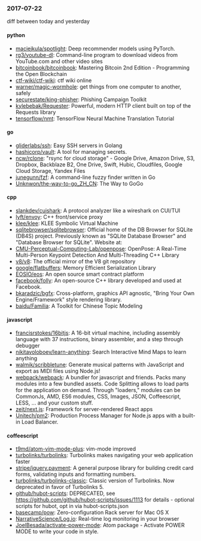 ### 2017-07-22
diff between today and yesterday

#### python
* [maciejkula/spotlight](https://github.com/maciejkula/spotlight): Deep recommender models using PyTorch.
* [rg3/youtube-dl](https://github.com/rg3/youtube-dl): Command-line program to download videos from YouTube.com and other video sites
* [bitcoinbook/bitcoinbook](https://github.com/bitcoinbook/bitcoinbook): Mastering Bitcoin 2nd Edition - Programming the Open Blockchain
* [ctf-wiki/ctf-wiki](https://github.com/ctf-wiki/ctf-wiki): ctf wiki online
* [warner/magic-wormhole](https://github.com/warner/magic-wormhole): get things from one computer to another, safely
* [securestate/king-phisher](https://github.com/securestate/king-phisher): Phishing Campaign Toolkit
* [kylebebak/Requester](https://github.com/kylebebak/Requester): Powerful, modern HTTP client built on top of the Requests library
* [tensorflow/nmt](https://github.com/tensorflow/nmt): TensorFlow Neural Machine Translation Tutorial

#### go
* [gliderlabs/ssh](https://github.com/gliderlabs/ssh): Easy SSH servers in Golang
* [hashicorp/vault](https://github.com/hashicorp/vault): A tool for managing secrets.
* [ncw/rclone](https://github.com/ncw/rclone): "rsync for cloud storage" - Google Drive, Amazon Drive, S3, Dropbox, Backblaze B2, One Drive, Swift, Hubic, Cloudfiles, Google Cloud Storage, Yandex Files
* [junegunn/fzf](https://github.com/junegunn/fzf):  A command-line fuzzy finder written in Go
* [Unknwon/the-way-to-go_ZH_CN](https://github.com/Unknwon/the-way-to-go_ZH_CN): The Way to GoGo

#### cpp
* [slankdev/cuishark](https://github.com/slankdev/cuishark): A protocol analyzer like a wireshark on CUI/TUI
* [lyft/envoy](https://github.com/lyft/envoy): C++ front/service proxy
* [klee/klee](https://github.com/klee/klee): KLEE Symbolic Virtual Machine
* [sqlitebrowser/sqlitebrowser](https://github.com/sqlitebrowser/sqlitebrowser): Official home of the DB Browser for SQLite (DB4S) project. Previously known as "SQLite Database Browser" and "Database Browser for SQLite". Website at:
* [CMU-Perceptual-Computing-Lab/openpose](https://github.com/CMU-Perceptual-Computing-Lab/openpose): OpenPose: A Real-Time Multi-Person Keypoint Detection And Multi-Threading C++ Library
* [v8/v8](https://github.com/v8/v8): The official mirror of the V8 git repository
* [google/flatbuffers](https://github.com/google/flatbuffers): Memory Efficient Serialization Library
* [EOSIO/eos](https://github.com/EOSIO/eos): An open source smart contract platform
* [facebook/folly](https://github.com/facebook/folly): An open-source C++ library developed and used at Facebook.
* [bkaradzic/bgfx](https://github.com/bkaradzic/bgfx): Cross-platform, graphics API agnostic, "Bring Your Own Engine/Framework" style rendering library.
* [baidu/Familia](https://github.com/baidu/Familia): A Toolkit for Chinese Topic Modeling

#### javascript
* [francisrstokes/16bitjs](https://github.com/francisrstokes/16bitjs): A 16-bit virtual machine, including assembly language with 37 instructions, binary assembler, and a step through debugger
* [nikitavoloboev/learn-anything](https://github.com/nikitavoloboev/learn-anything):  Search Interactive Mind Maps to learn anything
* [walmik/scribbletune](https://github.com/walmik/scribbletune): Generate musical patterns with JavaScript and export as MIDI files using Node.js!
* [webpack/webpack](https://github.com/webpack/webpack): A bundler for javascript and friends. Packs many modules into a few bundled assets. Code Splitting allows to load parts for the application on demand. Through "loaders," modules can be CommonJs, AMD, ES6 modules, CSS, Images, JSON, Coffeescript, LESS, ... and your custom stuff.
* [zeit/next.js](https://github.com/zeit/next.js): Framework for server-rendered React apps
* [Unitech/pm2](https://github.com/Unitech/pm2): Production Process Manager for Node.js apps with a built-in Load Balancer.

#### coffeescript
* [t9md/atom-vim-mode-plus](https://github.com/t9md/atom-vim-mode-plus): vim-mode improved
* [turbolinks/turbolinks](https://github.com/turbolinks/turbolinks): Turbolinks makes navigating your web application faster
* [stripe/jquery.payment](https://github.com/stripe/jquery.payment): A general purpose library for building credit card forms, validating inputs and formatting numbers.
* [turbolinks/turbolinks-classic](https://github.com/turbolinks/turbolinks-classic): Classic version of Turbolinks. Now deprecated in favor of Turbolinks 5.
* [github/hubot-scripts](https://github.com/github/hubot-scripts): DEPRECATED, see https://github.com/github/hubot-scripts/issues/1113 for details - optional scripts for hubot, opt in via hubot-scripts.json
* [basecamp/pow](https://github.com/basecamp/pow): Zero-configuration Rack server for Mac OS X
* [NarrativeScience/Log.io](https://github.com/NarrativeScience/Log.io): Real-time log monitoring in your browser
* [JoelBesada/activate-power-mode](https://github.com/JoelBesada/activate-power-mode): Atom package - Activate POWER MODE to write your code in style.
